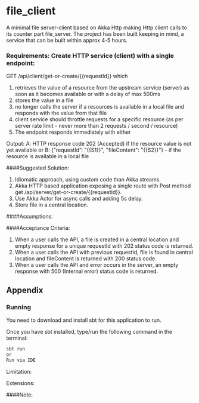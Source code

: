 # file_client
A minimal file server-client based on Akka Http making Http client calls to its counter part file_server.
The project has been built keeping in mind, a service that can be built within approx 4-5 hours.

###  Requirements: Create HTTP service (client) with a single endpoint:

GET /api/client/get-or-create/{{requestId}}
which
1. retrieves the value of a resource from the upstream service (server) as soon as it becomes available or with a delay of max 500ms
2. stores the value in a file
3. no longer calls the server if a resources is available in a local file and responds with the value
from that file
4. client service should throttle requests for a specific resource (as per server rate limit - never
more than 2 requests / second / resource)
5. The endpoint responds immediately with either

Output:
A:
HTTP response code 202 (Accepted) if the resource value is not yet available
or B:
{"requestId”: "{{S1}}", "fileContent": "{{S2}}"} - if the resource is available in a local file

####Suggested Solution:
1. Idiomatic approach, using custom code than Akka streams.
2. Akka HTTP based application exposing a single route with Post method get /api/server/get-or-create/{{requestId}}.
3. Use Akka Actor for async calls and adding 5s delay.
4. Store file in a central location.

####Assumptions:


####Acceptance Criteria:
1. When a user calls the API, a file is created in a central location and empty response for a unique requestId with 202 status code is returned.
2. When a user calls the API with previous requestId, file is found in central location and fileContent is returned with 200 status code. 
3. When a user calls the API and error occurs in the server, an empty response with 500 (Internal error) status code is returned.


## Appendix

### Running

You need to download and install sbt for this application to run.

Once you have sbt installed, type/run the following command in the terminal:

```bash
sbt run
or
Run via IDE
```

Limitation:

Extensions:

####Note:
